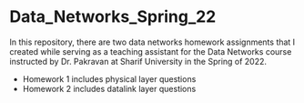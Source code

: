 # Data_Networks_Spring_22
In this repository, there are two data networks homework assignments that I created while serving as a teaching assistant for the Data Networks course instructed by Dr. Pakravan at Sharif University in the Spring of 2022.
- Homework 1 includes physical layer questions
- Homework 2 includes datalink layer questions
